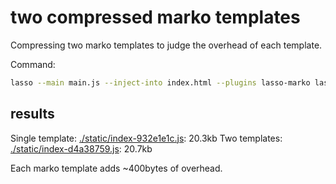 # two compressed marko templates

Compressing two marko templates to judge the overhead of each template.

Command:
```bash
lasso --main main.js --inject-into index.html --plugins lasso-marko lasso-less --production
```

## results

Single template: [./static/index-932e1e1c.js](../marko-single/static/index-932e1e1c.js): 20.3kb
Two templates: [./static/index-d4a38759.js](../marko-single/static/index-d4a38759.js): 20.7kb

Each marko template adds ~400bytes of overhead.